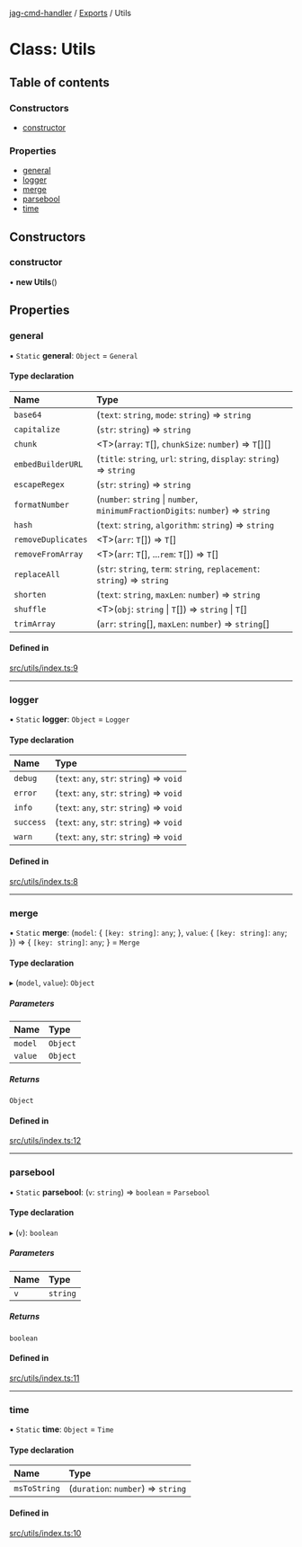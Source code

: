 [jag-cmd-handler](../README.md) / [Exports](../modules.md) / Utils

# Class: Utils

## Table of contents

### Constructors

- [constructor](Utils.md#constructor)

### Properties

- [general](Utils.md#general)
- [logger](Utils.md#logger)
- [merge](Utils.md#merge)
- [parsebool](Utils.md#parsebool)
- [time](Utils.md#time)

## Constructors

### constructor

• **new Utils**()

## Properties

### general

▪ `Static` **general**: `Object` = `General`

#### Type declaration

| Name | Type |
| :------ | :------ |
| `base64` | (`text`: `string`, `mode`: `string`) => `string` |
| `capitalize` | (`str`: `string`) => `string` |
| `chunk` | <T\>(`array`: `T`[], `chunkSize`: `number`) => `T`[][] |
| `embedBuilderURL` | (`title`: `string`, `url`: `string`, `display`: `string`) => `string` |
| `escapeRegex` | (`str`: `string`) => `string` |
| `formatNumber` | (`number`: `string` \| `number`, `minimumFractionDigits`: `number`) => `string` |
| `hash` | (`text`: `string`, `algorithm`: `string`) => `string` |
| `removeDuplicates` | <T\>(`arr`: `T`[]) => `T`[] |
| `removeFromArray` | <T\>(`arr`: `T`[], ...`rem`: `T`[]) => `T`[] |
| `replaceAll` | (`str`: `string`, `term`: `string`, `replacement`: `string`) => `string` |
| `shorten` | (`text`: `string`, `maxLen`: `number`) => `string` |
| `shuffle` | <T\>(`obj`: `string` \| `T`[]) => `string` \| `T`[] |
| `trimArray` | (`arr`: `string`[], `maxLen`: `number`) => `string`[] |

#### Defined in

[src/utils/index.ts:9](https://github.com/JAGUARAVI/JagCmdHandler/blob/bd4ae4b/src/utils/index.ts#L9)

___

### logger

▪ `Static` **logger**: `Object` = `Logger`

#### Type declaration

| Name | Type |
| :------ | :------ |
| `debug` | (`text`: `any`, `str`: `string`) => `void` |
| `error` | (`text`: `any`, `str`: `string`) => `void` |
| `info` | (`text`: `any`, `str`: `string`) => `void` |
| `success` | (`text`: `any`, `str`: `string`) => `void` |
| `warn` | (`text`: `any`, `str`: `string`) => `void` |

#### Defined in

[src/utils/index.ts:8](https://github.com/JAGUARAVI/JagCmdHandler/blob/bd4ae4b/src/utils/index.ts#L8)

___

### merge

▪ `Static` **merge**: (`model`: { `[key: string]`: `any`;  }, `value`: { `[key: string]`: `any`;  }) => { `[key: string]`: `any`;  } = `Merge`

#### Type declaration

▸ (`model`, `value`): `Object`

##### Parameters

| Name | Type |
| :------ | :------ |
| `model` | `Object` |
| `value` | `Object` |

##### Returns

`Object`

#### Defined in

[src/utils/index.ts:12](https://github.com/JAGUARAVI/JagCmdHandler/blob/bd4ae4b/src/utils/index.ts#L12)

___

### parsebool

▪ `Static` **parsebool**: (`v`: `string`) => `boolean` = `Parsebool`

#### Type declaration

▸ (`v`): `boolean`

##### Parameters

| Name | Type |
| :------ | :------ |
| `v` | `string` |

##### Returns

`boolean`

#### Defined in

[src/utils/index.ts:11](https://github.com/JAGUARAVI/JagCmdHandler/blob/bd4ae4b/src/utils/index.ts#L11)

___

### time

▪ `Static` **time**: `Object` = `Time`

#### Type declaration

| Name | Type |
| :------ | :------ |
| `msToString` | (`duration`: `number`) => `string` |

#### Defined in

[src/utils/index.ts:10](https://github.com/JAGUARAVI/JagCmdHandler/blob/bd4ae4b/src/utils/index.ts#L10)

